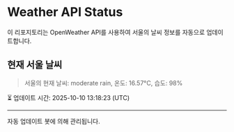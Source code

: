 
# Weather API Status

이 리포지토리는 OpenWeather API를 사용하여 서울의 날씨 정보를 자동으로 업데이트합니다.

## 현재 서울 날씨
> 서울의 현재 날씨: moderate rain, 온도: 16.57°C, 습도: 98%

⏳ 업데이트 시간: 2025-10-10 13:18:23 (UTC)

---
자동 업데이트 봇에 의해 관리됩니다.
